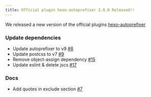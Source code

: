 ```yaml
---
title: Official plugin hexo-autoprefixer 2.0.0 Released!!
---
```


We released a new version of the official plugins [hexo-autoprefixer](https://github.com/hexojs/hexo-autoprefixer)

### Update dependencies

* Update autoprefixer to v9 [#8](https://github.com/hexojs/hexo-autoprefixer/pull/8)
* Update postcss to v7 [#9](https://github.com/hexojs/hexo-autoprefixer/pull/9)
* Remove object-assign dependency [#15](https://github.com/hexojs/hexo-autoprefixer/pull/15)
* Update eslint & delete jscs [#17](https://github.com/hexojs/hexo-autoprefixer/pull/17)

### Docs

* Add quotes in exclude section [#7](https://github.com/hexojs/hexo-autoprefixer/pull/7)
